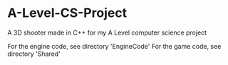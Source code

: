 # A-Level-CS-Project
A 3D shooter made in C++ for my A Level computer science project

For the engine code, see directory 'EngineCode'
For the game code, see directory 'Shared'
